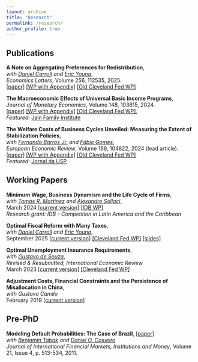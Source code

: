 ```yaml
---
layout: archive
title: "Research"
permalink: /research/
author_profile: true
---
```


## Publications

**A Note on Aggregating Preferences for Redistribution**,      
*with [Daniel Carroll](https://sites.google.com/site/dcarrolleconomics/home) and [Eric Young](https://sites.google.com/view/ericyoung/home)*,  
*Economics Letters*, Volume 256, 112535, 2025.  
[[paper]](https://doi.org/10.1016/j.econlet.2025.112535) [[WP with Appendix]](https://avdluduvice.github.io/files/CLY_NotesPref_Sep25.pdf) [[Old Cleveland Fed WP]](https://doi.org/10.26509/frbc-wp-202427)

**The Macroeconomic Effects of Universal Basic Income Programs**,      
*Journal of Monetary Economics*, Volume 148, 103615, 2024.     
[[paper]](https://doi.org/10.1016/j.jmoneco.2024.103615) [[WP with Appendix]](https://avdluduvice.github.io/files/Luduvice_UBI_June24_final.pdf) [[Old Cleveland Fed WP]](https://doi.org/10.26509/frbc-wp-202121),   
*Featured:* [Jain Family Institute](https://www.jainfamilyinstitute.org/projects/parts/a-critical-review-of-macroeconomic-models-for-guaranteed-income-and-the-child-tax-credit/) 

**The Welfare Costs of Business Cycles Unveiled: Measuring the Extent of Stabilization Policies**,           
*with [Fernando Barros Jr.](https://sites.google.com/view/fernandobarros/home?authuser=0) and [Fábio Gomes](https://sites.google.com/site/fabiogomesecon/)*,   
*European Economic Review*, Volume 169, 104822, 2024 (lead article).  
[[paper]](https://doi.org/10.1016/j.euroecorev.2024.104822) [[WP with Appendix]](https://avdluduvice.github.io/files/Barros_etal_CEF_June24.pdf) [[Old Cleveland Fed WP]](https://doi.org/10.26509/frbc-wp-202114r2)   
*Featured:* [Jornal da USP](https://jornal.usp.br/ciencias/qual-o-custo-no-bem-estar-de-consumidores-em-diferentes-cenarios-de-estabilizacao-economica/)

## Working Papers

**Minimum Wage, Business Dynamism and the Life Cycle of Firms**,    
*with [Tomás R. Martínez](https://tomasrm.github.io/) and [Alexandre Sollaci](https://sites.google.com/view/alexandresollaci/home)*,   
March 2024 [[current version]](https://avdluduvice.github.io/files/LMS_MinimumWage_Mar24.pdf) [[IDB WP]](http://dx.doi.org/10.18235/0012849)  
*Research grant: IDB - Competition in Latin America and the Caribbean*   

**Optimal Fiscal Reform with Many Taxes**,      
*with [Daniel Carroll](https://sites.google.com/site/dcarrolleconomics/home) and [Eric Young](https://sites.google.com/view/ericyoung/home)*,    
September 2025 [[current version]](https://avdluduvice.github.io/files/CLY_ManyTaxes_Sep25.pdf)  [[Cleveland Fed WP]](https://doi.org/10.26509/frbc-wp-202307r)  [[slides]](https://avdluduvice.github.io/files/CLY_ManyTaxes_Sep25_slides.pdf) 
 
**Optimal Unemployment Insurance Requirements**,      
*with [Gustavo de Souza](https://www.gustavodesouza.net/home)*,   
*Revised & Resubmitted, International Economic Review*   
March 2023 [[current version]](https://avdluduvice.github.io/files/deSouza_Luduvice_OptimalUIR_March23.pdf) [[Cleveland Fed WP]](https://doi.org/10.26509/frbc-wp-202210r) 

**Adjustment Costs, Financial Constraints and the Persistence of Misallocation in China**,    
*with Gustavo Camilo*   
February 2019 [[current version]](https://avdluduvice.github.io/files/misallocation_Camilo_and_Luduvice_2018.pdf)   


## Pre-PhD

**Modeling Default Probabilities: The Case of Brazil**, [[paper]](https://www.sciencedirect.com/science/article/abs/pii/S1042443111000084?via%3Dihub)   
*with [Benjamin Tabak](https://scholar.google.com/citations?user=OHSmd3AAAAAJ&hl=en) and [Daniel O. Cajueiro](https://sites.google.com/site/danielocajueiro/home)*    
*Journal of International Financial Markets, Institutions and Money*, Volume 21, Issue 4, p. 513-534, 2011.   
